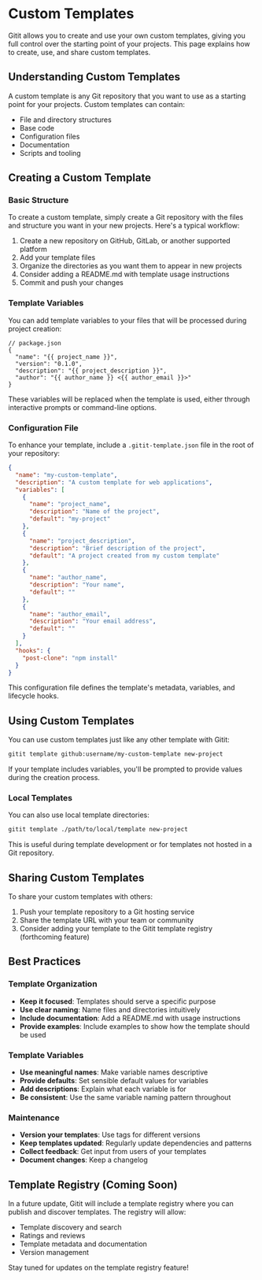 # Custom Templates

Gitit allows you to create and use your own custom templates, giving you full control over the starting point of your projects. This page explains how to create, use, and share custom templates.

## Understanding Custom Templates

A custom template is any Git repository that you want to use as a starting point for your projects. Custom templates can contain:

- File and directory structures
- Base code
- Configuration files
- Documentation
- Scripts and tooling

## Creating a Custom Template

### Basic Structure

To create a custom template, simply create a Git repository with the files and structure you want in your new projects. Here's a typical workflow:

1. Create a new repository on GitHub, GitLab, or another supported platform
2. Add your template files
3. Organize the directories as you want them to appear in new projects
4. Consider adding a README.md with template usage instructions
5. Commit and push your changes

### Template Variables

You can add template variables to your files that will be processed during project creation:

```
// package.json
{
  "name": "{{ project_name }}",
  "version": "0.1.0",
  "description": "{{ project_description }}",
  "author": "{{ author_name }} <{{ author_email }}>"
}
```

These variables will be replaced when the template is used, either through interactive prompts or command-line options.

### Configuration File

To enhance your template, include a `.gitit-template.json` file in the root of your repository:

```json
{
  "name": "my-custom-template",
  "description": "A custom template for web applications",
  "variables": [
    {
      "name": "project_name",
      "description": "Name of the project",
      "default": "my-project"
    },
    {
      "name": "project_description",
      "description": "Brief description of the project",
      "default": "A project created from my custom template"
    },
    {
      "name": "author_name",
      "description": "Your name",
      "default": ""
    },
    {
      "name": "author_email",
      "description": "Your email address",
      "default": ""
    }
  ],
  "hooks": {
    "post-clone": "npm install"
  }
}
```

This configuration file defines the template's metadata, variables, and lifecycle hooks.

## Using Custom Templates

You can use custom templates just like any other template with Gitit:

```bash
gitit template github:username/my-custom-template new-project
```

If your template includes variables, you'll be prompted to provide values during the creation process.

### Local Templates

You can also use local template directories:

```bash
gitit template ./path/to/local/template new-project
```

This is useful during template development or for templates not hosted in a Git repository.

## Sharing Custom Templates

To share your custom templates with others:

1. Push your template repository to a Git hosting service
2. Share the template URL with your team or community
3. Consider adding your template to the Gitit template registry (forthcoming feature)

## Best Practices

### Template Organization

- **Keep it focused**: Templates should serve a specific purpose
- **Use clear naming**: Name files and directories intuitively
- **Include documentation**: Add a README.md with usage instructions
- **Provide examples**: Include examples to show how the template should be used

### Template Variables

- **Use meaningful names**: Make variable names descriptive
- **Provide defaults**: Set sensible default values for variables
- **Add descriptions**: Explain what each variable is for
- **Be consistent**: Use the same variable naming pattern throughout

### Maintenance

- **Version your templates**: Use tags for different versions
- **Keep templates updated**: Regularly update dependencies and patterns
- **Collect feedback**: Get input from users of your templates
- **Document changes**: Keep a changelog

## Template Registry (Coming Soon)

In a future update, Gitit will include a template registry where you can publish and discover templates. The registry will allow:

- Template discovery and search
- Ratings and reviews
- Template metadata and documentation
- Version management

Stay tuned for updates on the template registry feature!
